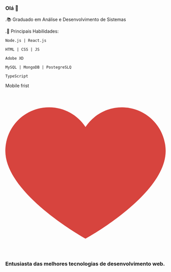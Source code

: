 ### Olá 👋

.📚 Graduado em Análise e Desenvolvimento de Sistemas

.🌱 Principais Habilidades: 

    Node.js | React.js
  
    HTML | CSS | JS
    
    Adobe XD
  
    MySQL | MongoDB | PostegreSLQ
    
    TypeScript
  
Mobile frist <?xml version="1.0" encoding="iso-8859-1"?>
<!-- Generator: Adobe Illustrator 19.0.0, SVG Export Plug-In . SVG Version: 6.00 Build 0)  -->
<svg version="1.1" id="Capa_1" xmlns="http://www.w3.org/2000/svg" xmlns:xlink="http://www.w3.org/1999/xlink" x="0px" y="0px"
	 viewBox="0 0 391.837 391.837" style="enable-background:new 0 0 391.837 391.837;" xml:space="preserve">
<g>
	<path style="fill:#D7443E;" d="M285.257,35.528c58.743,0.286,106.294,47.836,106.58,106.58
		c0,107.624-195.918,214.204-195.918,214.204S0,248.165,0,142.108c0-58.862,47.717-106.58,106.58-106.58l0,0
		c36.032-0.281,69.718,17.842,89.339,48.065C215.674,53.517,249.273,35.441,285.257,35.528z"/>
</g>
<g>
</g>
<g>
</g>
<g>
</g>
<g>
</g>
<g>
</g>
<g>
</g>
<g>
</g>
<g>
</g>
<g>
</g>
<g>
</g>
<g>
</g>
<g>
</g>
<g>
</g>
<g>
</g>
<g>
</g>
</svg>


### Entusiasta das melhores tecnologias de desenvolvimento web.
